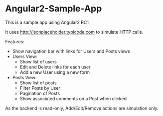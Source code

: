 # Angular2-Sample-App

This is a sample app using Angular2 RC1

It uses http://jsonplaceholder.typicode.com to simulate HTTP calls.

Features:

- Show navigation bar with links for Users and Posts views
- Users View:
    - Show list of users 
    - Edit and Delete links for each user
    - Add a new User using a new form
- Posts View:
  - Show list of posts
  - Filter Posts by User
  - Pagination of Posts
  - Show associated comments on a Post when clicked

As the backend is read-only, Add/Edit/Remove actions are simulation only.


